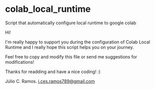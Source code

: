 # colab_local_runtime
Script that automatically configure local runtime to google colab 

Hi!

I'm really happy to support you during the configuration of Colab Local Runtime
and I really hope this script helps you on your journey.

Feel free to copy and modify this file or send me suggestions for modifications!

Thanks for readding and have a nice coding! :)


Júlio C. Ramos.
j.ces.ramos789@gmail.com
